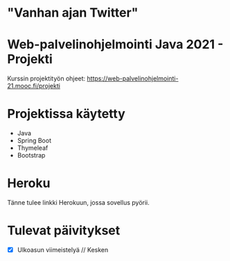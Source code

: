 # "Vanhan ajan Twitter"

# Web-palvelinohjelmointi Java 2021 - Projekti

Kurssin projektityön ohjeet: https://web-palvelinohjelmointi-21.mooc.fi/projekti

# Projektissa käytetty
- Java
- Spring Boot
- Thymeleaf
- Bootstrap

# Heroku
Tänne tulee linkki Herokuun, jossa sovellus pyörii.

# Tulevat päivitykset
- [x] Ulkoasun viimeistelyä // Kesken
